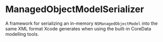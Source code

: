 # ManagedObjectModelSerializer

A framework for serializing an in-memory `NSManagedObjectModel`
into the same XML format Xcode generates when using the built-in
CoreData modelling tools.

